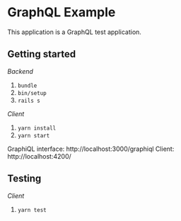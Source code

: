 # GraphQL Example
This application is a GraphQL test application.

## Getting started
*Backend*
1. `bundle`
2. `bin/setup`
3. `rails s`

*Client*
1. `yarn install`
2. `yarn start`

GraphiQL interface: http://localhost:3000/graphiql
Client: http://localhost:4200/

## Testing
*Client*
1. `yarn test`
